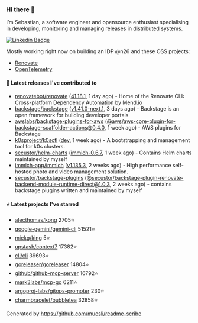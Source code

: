 ### Hi there 👋

I’m Sebastian, a software engineer and opensource enthusiast specialising in developing, monitoring and managing releases in distributed systems.    

[![Linkedin Badge](https://img.shields.io/badge/-LinkedIn-blue?style=flat&logo=Linkedin&logoColor=white&link=https://www.linkedin.com/in/sebastian-poxhofer/)](https://www.linkedin.com/in/sebastian-poxhofer/)

Mostly working right now on building an IDP @n26 and these OSS projects:
- [Renovate](https://github.com/renovatebot/renovate)
- [OpenTelemetry](https://github.com/open-telemetry)



#### 🚀 Latest releases I've contributed to

- [renovatebot/renovate](https://github.com/renovatebot/renovate) ([41.18.1](https://github.com/renovatebot/renovate/releases/tag/41.18.1), 1 day ago) - Home of the Renovate CLI: Cross-platform Dependency Automation by Mend.io
- [backstage/backstage](https://github.com/backstage/backstage) ([v1.41.0-next.1](https://github.com/backstage/backstage/releases/tag/v1.41.0-next.1), 3 days ago) - Backstage is an open framework for building developer portals
- [awslabs/backstage-plugins-for-aws](https://github.com/awslabs/backstage-plugins-for-aws) ([@aws/aws-core-plugin-for-backstage-scaffolder-actions@0.4.0](https://github.com/awslabs/backstage-plugins-for-aws/releases/tag/%40aws/aws-core-plugin-for-backstage-scaffolder-actions%400.4.0), 1 week ago) - AWS plugins for Backstage
- [k0sproject/k0sctl](https://github.com/k0sproject/k0sctl) ([dev](https://github.com/k0sproject/k0sctl/releases/tag/dev), 1 week ago) - A bootstrapping and management tool for k0s clusters.
- [secustor/helm-charts](https://github.com/secustor/helm-charts) ([immich-0.6.7](https://github.com/secustor/helm-charts/releases/tag/immich-0.6.7), 1 week ago) - Contains Helm charts maintained by myself
- [immich-app/immich](https://github.com/immich-app/immich) ([v1.135.3](https://github.com/immich-app/immich/releases/tag/v1.135.3), 2 weeks ago) - High performance self-hosted photo and video management solution.
- [secustor/backstage-plugins](https://github.com/secustor/backstage-plugins) ([@secustor/backstage-plugin-renovate-backend-module-runtime-direct@1.0.3](https://github.com/secustor/backstage-plugins/releases/tag/%40secustor/backstage-plugin-renovate-backend-module-runtime-direct%401.0.3), 2 weeks ago) - contains backstage plugins written and maintained by myself

#### ⭐ Latest projects I've starred

- [alecthomas/kong](https://github.com/alecthomas/kong) 2705⭐
- [google-gemini/gemini-cli](https://github.com/google-gemini/gemini-cli) 51521⭐
- [miekg/king](https://github.com/miekg/king) 5⭐
- [upstash/context7](https://github.com/upstash/context7) 17382⭐
- [cli/cli](https://github.com/cli/cli) 39693⭐
- [goreleaser/goreleaser](https://github.com/goreleaser/goreleaser) 14804⭐
- [github/github-mcp-server](https://github.com/github/github-mcp-server) 16792⭐
- [mark3labs/mcp-go](https://github.com/mark3labs/mcp-go) 6211⭐
- [argoproj-labs/gitops-promoter](https://github.com/argoproj-labs/gitops-promoter) 230⭐
- [charmbracelet/bubbletea](https://github.com/charmbracelet/bubbletea) 32858⭐



Generated by https://github.com/muesli/readme-scribe

